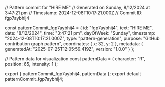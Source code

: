 // Pattern commit for "HIRE ME"
// Generated on Sunday, 8/12/2024 at 3:47:21 pm
// Timestamp: 2024-12-08T10:17:21.000Z
// Commit ID: fgp7aybhij4

const patternCommit_fgp7aybhij4 = {
  id: "fgp7aybhij4",
  text: "HIRE ME",
  date: "8/12/2024",
  time: "3:47:21 pm",
  dayOfWeek: "Sunday",
  timestamp: "2024-12-08T10:17:21.000Z",
  type: "pattern-generation",
  purpose: "GitHub contribution graph pattern",
  coordinates: {
    x: 32,
    y: 2
  },
  metadata: {
    generatedAt: "2025-07-25T12:05:59.419Z",
    version: "1.0.0"
  }
};

// Pattern data for visualization
const patternData = {
  character: "R",
  position: 65,
  intensity: 1
};

export { patternCommit_fgp7aybhij4, patternData };
export default patternCommit_fgp7aybhij4;
